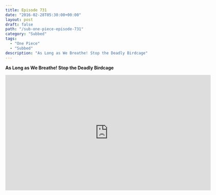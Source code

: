 ```yaml
---
title: Episode 731
date: "2016-02-28T05:30:00+00:00"
layout: post
draft: false
path: "/sub-one-piece-episode-731"
category: "Subbed"
tags:
  - "One Piece"
  - "Subbed"
description: "As Long as We Breathe! Stop the Deadly Birdcage"
---
```


**As Long as We Breathe! Stop the Deadly Birdcage**

<iframe width="640" height="360" src="https://www.rapidvideo.com/e/G6FRPGMWQH" frameborder="0" marginwidth=0 marginheight=0 scrolling=no allowfullscreen></iframe>

